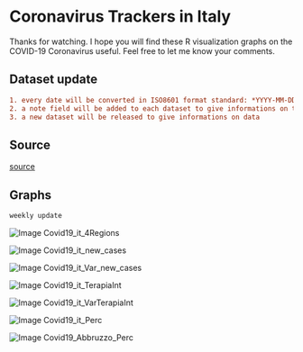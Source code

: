 # Coronavirus Trackers in Italy

Thanks for watching. 
I hope you will find these R visualization graphs on the COVID-19 Coronavirus useful. 
Feel free to let me know your comments.


## Dataset update

```diff
1. every date will be converted in ISO8601 format standard: *YYYY-MM-DDTHH:MM:SS* - *2020-03-18T19:14:29*. All dates will be in UTC.
2. a note field will be added to each dataset to give informations on the specific data
3. a new dataset will be released to give informations on data
```

## Source 
[source](https://github.com/pcm-dpc/COVID-19)<br>

## Graphs 
```diff
weekly update
```
![Image Covid19_it_4Regions](https://github.com/giader/Stat_Covid19/blob/master/infographics/Covid19_it_4reg.png)

![Image Covid19_it_new_cases](https://github.com/giader/Stat_Covid19/blob/master/infographics/Covid19_it_newcasesSmoothed.png)

![Image Covid19_it_Var_new_cases](https://github.com/giader/Stat_Covid19/blob/master/infographics/Covid19_it_varnewcasesSmoothed.png)

![Image Covid19_it_TerapiaInt](https://github.com/giader/Stat_Covid19/blob/master/infographics/Covid19_it_TerapiaInt.png)

![Image Covid19_it_VarTerapiaInt](https://github.com/giader/Stat_Covid19/blob/master/infographics/Covid19_it_PercTerapiaInt.png)

![Image Covid19_it_Perc](https://github.com/giader/Stat_Covid19/blob/master/infographics/Covid19_it_Perc.png)

![Image Covid19_Abbruzzo_Perc](https://github.com/giader/Stat_Covid19/blob/master/infographics/Covid19_it_Abbruzzo_newcasesSmoothed.png)


